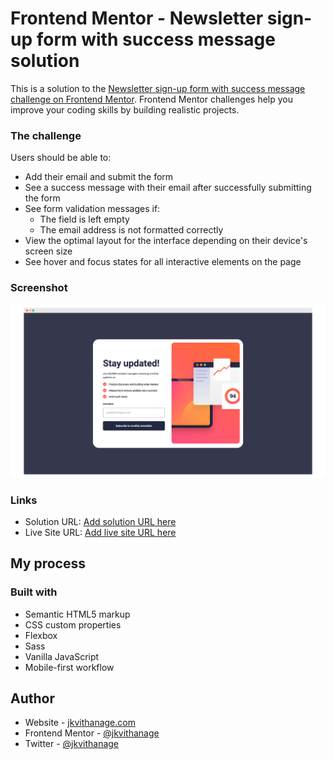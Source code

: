 # Frontend Mentor - Newsletter sign-up form with success message solution

This is a solution to the [Newsletter sign-up form with success message challenge on Frontend Mentor](https://www.frontendmentor.io/challenges/newsletter-signup-form-with-success-message-3FC1AZbNrv). Frontend Mentor challenges help you improve your coding skills by building realistic projects.

### The challenge

Users should be able to:

-   Add their email and submit the form
-   See a success message with their email after successfully submitting the form
-   See form validation messages if:
    -   The field is left empty
    -   The email address is not formatted correctly
-   View the optimal layout for the interface depending on their device's screen size
-   See hover and focus states for all interactive elements on the page

### Screenshot

![](./screenshot.png)

### Links

-   Solution URL: [Add solution URL here](https://your-solution-url.com)
-   Live Site URL: [Add live site URL here](https://your-live-site-url.com)

## My process

### Built with

-   Semantic HTML5 markup
-   CSS custom properties
-   Flexbox
-   Sass
-   Vanilla JavaScript
-   Mobile-first workflow

## Author

-   Website - [jkvithanage.com](https://jkvithanage.com)
-   Frontend Mentor - [@jkvithanage](https://www.frontendmentor.io/profile/jkvithanage)
-   Twitter - [@jkvithanage](https://www.twitter.com/jkvithanage)

